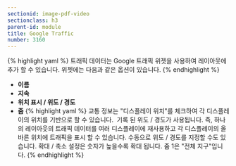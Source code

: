```yaml
---
sectionid: image-pdf-video
sectionclass: h3
parent-id: module
title: Google Traffic
number: 3160
---
```

{% highlight yaml %}
트래픽 데이터는 Google 트래픽 위젯을 사용하여 레이아웃에 추가 할 수 있습니다. 위젯에는 다음과 같은 옵션이 있습니다.
{% endhighlight %}
- __이름__
- __지속__
- __위치 표시 / 위도 / 경도__
- __줌__
{% highlight yaml %}
교통 정보는 "디스플레이 위치"를 체크하여 각 디스플레이의 위치를 기반으로 할 수 있습니다. 
기록 된 위도 / 경도가 사용됩니다. 즉, 하나의 레이아웃의 트래픽 데이터를 여러 디스플레이에 재사용하고 각 디스플레이의 올바른 위치에 트래픽을 표시 할 수 있습니다.
수동으로 위도 / 경도를 지정할 수도 있습니다.
확대 / 축소 설정은 숫자가 높을수록 확대 됩니다. 줌 1은 "전체 지구"입니다.
{% endhighlight %}

